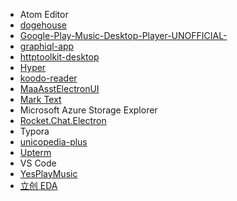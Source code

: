 - Atom Editor
- [dogehouse](https://github.com/benawad/dogehouse)
- [Google-Play-Music-Desktop-Player-UNOFFICIAL-](https://github.com/MarshallOfSound/Google-Play-Music-Desktop-Player-UNOFFICIAL-)
- [graphiql-app](https://github.com/skevy/graphiql-app)
- [httptoolkit-desktop](https://github.com/httptoolkit/httptoolkit-desktop)
- [Hyper](https://github.com/vercel/hyper)
- [koodo-reader](https://github.com/troyeguo/koodo-reader)
- [MaaAsstElectronUI](https://github.com/MaaAssistantArknights/MaaAsstElectronUI)
- [Mark Text](https://github.com/marktext/marktext)
- Microsoft Azure Storage Explorer
- [Rocket.Chat.Electron](https://github.com/RocketChat/Rocket.Chat.Electron)
- Typora
- [unicopedia-plus](https://github.com/tonton-pixel/unicopedia-plus)
- [Upterm](https://github.com/railsware/upterm)
- VS Code
- [YesPlayMusic](https://github.com/qier222/YesPlayMusic)
- [立创 EDA](https://lceda.cn/page/download)
